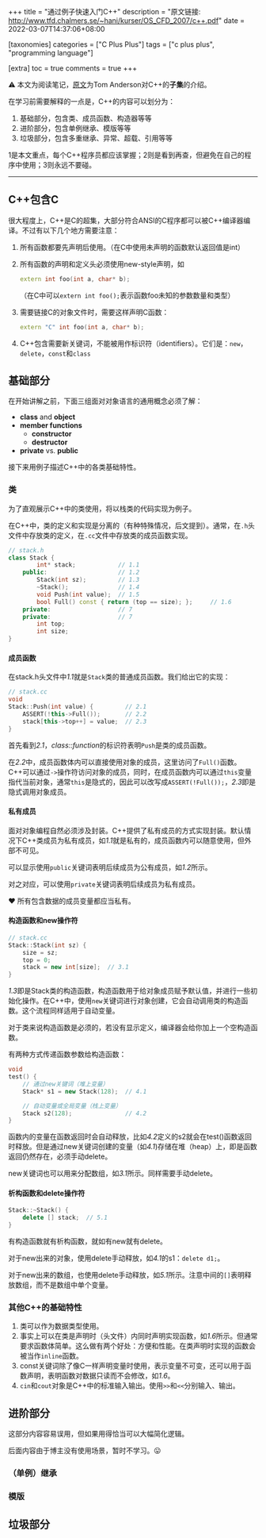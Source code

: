 +++
title = "通过例子快速入门C++"
description = "原文链接: http://www.tfd.chalmers.se/~hani/kurser/OS_CFD_2007/c++.pdf"
date = 2022-03-07T14:37:06+08:00

[taxonomies]
categories = ["C Plus Plus"]
tags = ["c plus plus", "programming language"]

[extra]
toc = true
comments = true
+++

:warning: 本文为阅读笔记，[原文](http://www.tfd.chalmers.se/~hani/kurser/OS_CFD_2007/c++.pdf)为Tom Anderson对C++的**子集**的介绍。

在学习前需要解释的一点是，C++的内容可以划分为：

1. 基础部分，包含类、成员函数、构造器等等
2. 进阶部分，包含单例继承、模版等等
3. 垃圾部分，包含多重继承、异常、超载、引用等等

1是本文重点，每个C++程序员都应该掌握；2则是看到再查，但避免在自己的程序中使用；3则永远不要碰。

---

## C++包含C

很大程度上，C++是C的超集，大部分符合ANSI的C程序都可以被C++编译器编译。不过有以下几个地方需要注意：

1. 所有函数都要先声明后使用。（在C中使用未声明的函数默认返回值是int）
2. 所有函数的声明和定义头必须使用new-style声明，如

   ```c++
   extern int foo(int a, char* b);
   ```

   （在C中可以`extern int foo();`表示函数foo未知的参数数量和类型）
3. 需要链接C的对象文件时，需要这样声明C函数：

   ```c++
   extern "C" int foo(int a, char* b);
   ```
4. C++包含需要新关键词，不能被用作标识符（identifiers）。它们是：`new`，`delete`，`const`和`class`

## 基础部分

在开始讲解之前，下面三组面对对象语言的通用概念必须了解：

* **class** and **object**
* **member functions**
    + **constructor**
    + **destructor**
* **private** vs. **public**

接下来用例子描述C++中的各类基础特性。

### 类

为了直观展示C++中的类使用，将以栈类的代码实现为例子。

在C++中，类的定义和实现是分离的（有种特殊情况，后文提到）。通常，在`.h`头文件中存放类的定义，在`.cc`文件中存放类的成员函数实现。

```c++
// stack.h
class Stack {
        int* stack;            // 1.1
    public:                    // 1.2
        Stack(int sz);         // 1.3
        ~Stack();              // 1.4
        void Push(int value);  // 1.5
        bool Full() const { return (top == size); };     // 1.6
    private:                   // 7
    private:                   // 7
        int top;
        int size;
}
```

#### 成员函数

在stack.h头文件中*1.1*就是`Stack`类的普通成员函数。我们给出它的实现：

```c++
// stack.cc
void
Stack::Push(int value) {         // 2.1
    ASSERT(!this->Full());       // 2.2
    stack[this->top++] = value;  // 2.3
}
```

首先看到*2.1*，*class::function*的标识符表明`Push`是类的成员函数。

在*2.2*中，成员函数体内可以直接使用对象的成员，这里访问了`Full()`函数。C++可以通过`->`操作符访问对象的成员，同时，在成员函数内可以通过`this`变量指代当前对象，通常`this`是隐式的，因此可以改写成`ASSERT(!Full());`，*2.3*即是隐式调用对象成员。

#### 私有成员

面对对象编程自然必须涉及封装。C++提供了私有成员的方式实现封装。默认情况下C++类成员为私有成员，如*1.1*就是私有的，成员函数内可以随意使用，但外部不可见。

可以显示使用`public`关键词表明后续成员为公有成员，如*1.2*所示。

对之对应，可以使用`private`关键词表明后续成员为私有成员。

:heart: 所有包含数据的成员变量都应当私有。

#### 构造函数和new操作符

```c++
// stack.cc
Stack::Stack(int sz) {
    size = sz;
    top = 0;
    stack = new int[size];  // 3.1
}
```

*1.3*即是Stack类的构造函数，构造函数用于给对象成员赋予默认值，并进行一些初始化操作。在C++中，使用`new`关键词进行对象创建，它会自动调用类的构造函数。这个流程同样适用于自动变量。

对于类来说构造函数是必须的，若没有显示定义，编译器会给你加上一个空构造函数。

有两种方式传递函数参数给构造函数：

```c++
void
test() {
    // 通过new关键词（堆上变量）
    Stack* s1 = new Stack(128);  // 4.1

    // 自动变量或全局变量（栈上变量）
    Stack s2(128);               // 4.2
}
```

函数内的变量在函数返回时会自动释放，比如*4.2*定义的s2就会在test()函数返回时释放。但是通过new关键词创建的变量（如*4.1*)存储在堆（heap）上，即是函数返回仍然存在，必须手动delete。

new关键词也可以用来分配数组，如*3.1*所示。同样需要手动delete。

#### 析构函数和delete操作符

```c++
Stack::~Stack() {
    delete [] stack;  // 5.1
}
```

有构造函数就有析构函数，就如有new就有delete。

对于new出来的对象，使用delete手动释放，如*4.1*的s1：`delete d1;`。

对于new出来的数组，也使用delete手动释放，如*5.1*所示。注意中间的`[]`表明释放数组，而不是数组中单个变量。

### 其他C++的基础特性

1. 类可以作为数据类型使用。
2. 事实上可以在类是声明时（头文件）内同时声明实现函数，如*1.6*所示。但通常要求函数体简单。这么做有两个好处：方便和性能。在类声明时实现的函数会被当作`inline`函数。
3. const关键词除了像C一样声明变量时使用，表示变量不可变，还可以用于函数声明，表明函数对数据只读而不会修改，如*1.6*。
4. `cin`和`cout`对象是C++中的标准输入输出。使用`>>`和`<<`分别输入、输出。

## 进阶部分

这部分内容容易误用，但如果用得恰当可以大幅简化逻辑。

后面内容由于博主没有使用场景，暂时不学习。:stuck_out_tongue:

### （单例）继承

### 模版

## 垃圾部分
